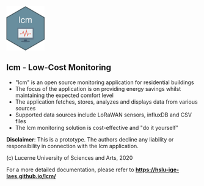 <img src="https://github.com/hslu-ige-laes/lcm/raw/master/docs/assets/images/lcm.png" width="100"/>

## lcm - Low-Cost Monitoring
- "lcm" is an open source monitoring application for residential buildings
- The focus of the application is on providing energy savings whilst maintaining the expected comfort level
- The application fetches, stores, analyzes and displays data from various sources
- Supported data sources include LoRaWAN sensors, influxDB and CSV files
- The lcm monitoring solution is cost-effective and "do it yourself"

**Disclaimer**: This is a prototype. The authors decline any liability or responsibility in connection with the lcm application.

(c) Lucerne University of Sciences and Arts, 2020

For a more detailed documentation, please refer to **<a href="https://hslu-ige-laes.github.io/lcm/" target="_blank">https://hslu-ige-laes.github.io/lcm/</a>**
